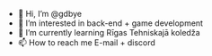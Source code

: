 - 👋 Hi, I’m @gdbye
- 👀 I’m interested in back-end + game development
- 🌱 I’m currently learning Rīgas Tehniskajā koledža
- 📫 How to reach me E-mail + discord
